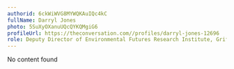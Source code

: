 ```yaml
---
authorid: 6ckWiWVG8MYWQKAuIQc4kC
fullName: Darryl Jones
photo: 5SuXyOXanuUQcQYKQMgiG6
profileUrl: https://theconversation.com//profiles/darryl-jones-12696
role: Deputy Director of Environmental Futures Research Institute, Griffith University
---
```

No content found